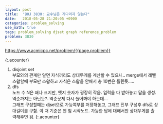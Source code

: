 ```yaml
---
layout: post
title:  "BOJ 3830: 교수님은 기다리지 않는다"
date:   2018-05-28 21:20:05 +0900
categories: problem_solving
use_math: true
tags: problem_solving djset graph reference_problem
problem: 3830
---
```


<a target="_blank" href="https://www.acmicpc.net/problem/{{page.problem}}">https://www.acmicpc.net/problem/{{page.problem}}</a><br/>
  

{:.acounter}  
1. disjoint set  
부모와의 관계만 알면 자식끼리도 상대무게를 계산할 수 있으니..
merge에서 레벨 스왑할때 부모만 스왑하고 자식은 스왑을 안해서 총 10번은 틀린듯.....
2. dfs  
노드 수 N은 꽤나 크지만, 엣지 숫자가 굉장히 작음. 입력을 다 받아놓고 답을 생성. 역순까지는 아닌듯?..역순문제 다시 풀어봐야 하는데...   
그래프 구성할때는 djset으로 가능여부를 저장해놓고, 그래프 전부 구성후 dfs로 상대길이를 구함. 이 때 기준은 맨 첨 시작노드. 가능한 답에 대해서만 상대무게를 출력해주면 됨.
{:.acounter}


  